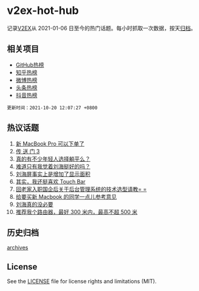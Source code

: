 # v2ex-hot-hub

 记录[V2EX](https://www.v2ex.com/)从 2021-01-06 日至今的热门话题。每小时抓取一次数据，按天[归档](archives)。
 
 ## 相关项目

- [GitHub热榜](https://github.com/lonnyzhang423/github-hot-hub)
- [知乎热榜](https://github.com/lonnyzhang423/zhihu-hot-hub)
- [微博热榜](https://github.com/lonnyzhang423/weibo-hot-hub)
- [头条热榜](https://github.com/lonnyzhang423/toutiao-hot-hub)
- [抖音热榜](https://github.com/lonnyzhang423/douyin-hot-hub)


 `更新时间：2021-10-20 12:07:27 +0800`

## 热议话题

1. [新 MacBook Pro 可以下单了](https://www.v2ex.com/t/809064)
1. [传 送 门 3](https://www.v2ex.com/t/808904)
1. [真的有不少年轻人选择躺平么？](https://www.v2ex.com/t/809069)
1. [难道只有我觉着刘海挺好的吗？](https://www.v2ex.com/t/809060)
1. [刘海屏事实上是增加了显示面积](https://www.v2ex.com/t/808911)
1. [其实，我还挺喜欢 Touch Bar](https://www.v2ex.com/t/808857)
1. [回老家入职国企后关于后台管理系统的技术选型请教= =](https://www.v2ex.com/t/809022)
1. [给要买新 Macbook 的同学一点儿参考意见](https://www.v2ex.com/t/808841)
1. [刘海真的没必要](https://www.v2ex.com/t/809023)
1. [推荐我个路由器，最好 300 米内，最高不超 500 米](https://www.v2ex.com/t/809057)

## 历史归档

[archives](archives)

## License

See the [LICENSE](LICENSE) file for license rights and limitations (MIT).
